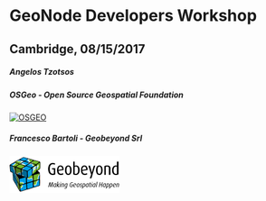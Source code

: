 # GeoNode Developers Workshop

## Cambridge, 08/15/2017

##### Angelos Tzotsos
##### OSGeo - Open Source Geospatial Foundation 
[![OSGEO](css/img/osgeo-logo.png)](http://www.osgeo.org/)

##### Francesco Bartoli - Geobeyond Srl
[![Geobeyond](css/img/gb-logo.png)](http://www.geobeyond.it)
